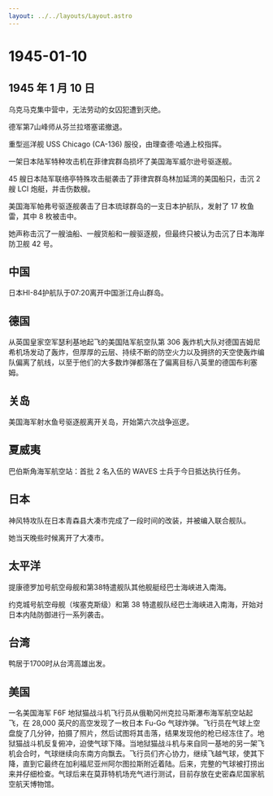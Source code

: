 ```yaml
---
layout: ../../layouts/Layout.astro
---
```


# 1945-01-10

## 1945 年 1 月 10 日

乌克马克集中营中，无法劳动的女囚犯遭到灭绝。

德军第7山峰师从芬兰拉塔塞诺撤退。

重型巡洋舰 USS Chicago (CA-136) 服役，由理查德·哈通上校指挥。

一架日本陆军特种攻击机在菲律宾群岛损坏了美国海军威尔逊号驱逐舰。

45 艘日本陆军联络亭特殊攻击艇袭击了菲律宾群岛林加延湾的美国船只，击沉 2
艘 LCI 炮艇，并击伤数艘。

美国海军帕弗号驱逐舰袭击了日本琉球群岛的一支日本护航队，发射了 17
枚鱼雷，其中 8 枚被击中。

她声称击沉了一艘油船、一艘货船和一艘驱逐舰，但最终只被认为击沉了日本海岸防卫舰
42 号。

## 中国

日本HI-84护航队于07:20离开中国浙江舟山群岛。

## 德国

从英国皇家空军瑟利基地起飞的美国陆军航空队第 306
轰炸机大队对德国吉姆尼希机场发动了轰炸，但厚厚的云层、持续不断的防空火力以及拥挤的天空使轰炸编队偏离了航线，以至于他们的大多数炸弹都落在了偏离目标八英里的德国布利塞姆。

## 关岛

美国海军射水鱼号驱逐舰离开关岛，开始第六次战争巡逻。

## 夏威夷

巴伯斯角海军航空站：首批 2 名入伍的 WAVES 士兵于今日抵达执行任务。

## 日本

神风特攻队在日本青森县大凑市完成了一段时间的改装，并被编入联合舰队。

她当天晚些时候离开了大凑市。

## 太平洋

提康德罗加号航空母舰和第38特遣舰队其他舰艇经巴士海峡进入南海。

约克城号航空母舰（埃塞克斯级）和第 38
特遣舰队经巴士海峡进入南海，开始对日本内陆防御进行一系列袭击。

## 台湾

鸭居于1700时从台湾高雄出发。

## 美国

一名美国海军 F6F
地狱猫战斗机飞行员从俄勒冈州克拉马斯瀑布海军航空站起飞，在 28,000
英尺的高空发现了一枚日本 Fu-Go
气球炸弹。飞行员在气球上空盘旋了几分钟，拍摄了照片，然后试图将其击落，结果发现他的枪已经冻住了。地狱猫战斗机反复俯冲，迫使气球下降。当地狱猫战斗机与来自同一基地的另一架飞机会合时，气球继续向东南方向飘去。飞行员们齐心协力，继续飞越气球，使其下降，直到它最终在加利福尼亚州阿尔图拉斯附近着陆。后来，完整的气球被打捞出来并仔细检查。气球后来在莫菲特机场充气进行测试，目前存放在史密森尼国家航空航天博物馆。